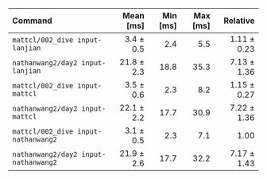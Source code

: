 | Command | Mean [ms] | Min [ms] | Max [ms] | Relative |
|:---|---:|---:|---:|---:|
| `mattcl/002_dive input-lanjian` | 3.4 ± 0.5 | 2.4 | 5.5 | 1.11 ± 0.23 |
| `nathanwang2/day2 input-lanjian` | 21.8 ± 2.3 | 18.8 | 35.3 | 7.13 ± 1.36 |
| `mattcl/002_dive input-mattcl` | 3.5 ± 0.6 | 2.3 | 8.2 | 1.15 ± 0.27 |
| `nathanwang2/day2 input-mattcl` | 22.1 ± 2.2 | 17.7 | 30.9 | 7.22 ± 1.36 |
| `mattcl/002_dive input-nathanwang2` | 3.1 ± 0.5 | 2.3 | 7.1 | 1.00 |
| `nathanwang2/day2 input-nathanwang2` | 21.9 ± 2.6 | 17.7 | 32.2 | 7.17 ± 1.43 |
